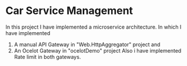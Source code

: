 # Car Service Management

In this project I have implemented a microservice architecture.
In which I have implemented 
1) A manual API Gateway in "Web.HttpAggregator" project and 
2) An Ocelot Gateway in "ocelotDemo" project
Also i have implemented Rate limit in both gateways.
